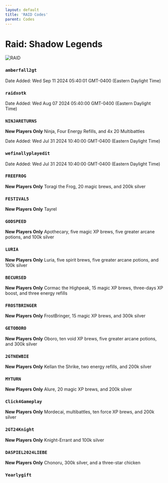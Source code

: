 ```yaml
---
layout: default
title: 'RAID Codes'
parent: Codes
---
```


# Raid: Shadow Legends

![RAID](https://cdn.discordapp.com/emojis/1265002064136900669.png)

### `amberfall2gt`

Date Added: Wed Sep 11 2024 05:40:01 GMT-0400 (Eastern Daylight Time)

### `raidxotk`

Date Added: Wed Aug 07 2024 05:40:00 GMT-0400 (Eastern Daylight Time)

### `NINJARETURNS`

**New Players Only**
Ninja, Four Energy Refills, and 4x 20 Multibattles

Date Added: Wed Jul 31 2024 10:40:00 GMT-0400 (Eastern Daylight Time)

### `wefinallyplayedit`

Date Added: Wed Jul 31 2024 10:40:00 GMT-0400 (Eastern Daylight Time)

### `FREEFROG`

**New Players Only**
Toragi the Frog, 20 magic brews, and 200k silver

### `FESTIVAL5`

**New Players Only**
Tayrel

### `GODSPEED`

**New Players Only**
Apothecary, five magic XP brews, five greater arcane potions, and 100k silver

### `LURIA`

**New Players Only**
Luria, five spirit brews, five greater arcane potions, and 100k silver

### `BECURSED`

**New Players Only**
Cormac the Highpeak, 15 magic XP brews, three-days XP boost, and three energy refills

### `FROSTBRINGER`

**New Players Only**
FrostBringer, 15 magic XP brews, and 300k silver

### `GETOBORO`

**New Players Only**
Oboro, ten void XP brews, five greater arcane potions, and 300k silver

### `2GTNEWBIE`

**New Players Only**
Kellan the Shrike, two energy refills, and 200k silver

### `MYTURN`

**New Players Only**
Alure, 20 magic XP brews, and 200k silver

### `Click4Gameplay`

**New Players Only**
Mordecai, multibattles, ten force XP brews, and 200k silver

### `2GT24Knight`

**New Players Only**
Knight-Errant and 100k silver

### `DASPIEL2024LIEBE`

**New Players Only**
Chonoru, 300k silver, and a three-star chicken

### `Yearlygift`